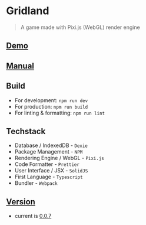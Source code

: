 # Gridland
> A game made with Pixi.js (WebGL) render engine

## [Demo](https://asherjingkongchen.github.io/gridland-demo/)

## [Manual](doc/manual.md)

## Build

- For development: `npm run dev`
- For production: `npm run build`
- For linting & formatting: `npm run lint`

## Techstack

- Database / IndexedDB - `Dexie`
- Package Management - `NPM`
- Rendering Engine / WebGL - `Pixi.js`
- Code Formatter - `Prettier`
- User Interface / JSX - `SolidJS`
- First Language - `Typescript`
- Bundler - `Webpack`

## [Version](doc/version.md)

- current is [0.0.7](doc/version.md#007)
